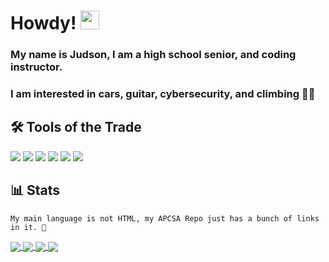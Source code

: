 # Howdy! <img src="https://raw.githubusercontent.com/MartinHeinz/MartinHeinz/master/wave.gif" width="30px">

### My name is Judson, I am a high school senior, and coding instructor.
### I am interested in cars, guitar, cybersecurity, and climbing 🧗‍♂️

## 🛠️ Tools of the Trade
![](https://img.shields.io/badge/Code-Python-informational?style=flat&logo=python&logoColor=white&color=blue)
![](https://img.shields.io/badge/Code-Java-informational?style=flat&logo=java&logoColor=white&color=blue)
![](https://img.shields.io/badge/IDE-VSCode-informational?style=flat&logo=visualstudiocode&logoColor=white&color=blue)
![](https://img.shields.io/badge/IDE-Vim-informational?style=flat&logo=vim&logoColor=white&color=blue)
![](https://img.shields.io/badge/OS-Mac-informational?style=flat&logo=apple&logoColor=white&color=blue)
![](https://img.shields.io/badge/OS-Linux-informational?style=flat&logo=linux&logoColor=white&color=blue)


## 📊 Stats

    My main language is not HTML, my APCSA Repo just has a bunch of links in it. 💯

<a href="https://github.com/judz5/judz5">
  <img align="center" src="https://github-readme-stats.vercel.app/api/top-langs/?username=judz5&layout=compact&theme=github_dark&card_width=255" />
</a>
<a href="https://github.com/judz5/judz5">
  <img align="center" src="https://github-readme-stats.vercel.app/api?username=judz5&show_icons=true&theme=github_dark&line_height=20&include_all_commits=true" />
</a>
<a href="https://github.com/judz5/PyJump">
  <img align="center" src="https://github-readme-stats.vercel.app/api/pin/?username=judz5&repo=PyJump&theme=github_dark" />
</a>
<a href="https://github.com/judz5/PyCrack">
  <img align="center" src="https://github-readme-stats.vercel.app/api/pin/?username=judz5&repo=PyCrack&theme=github_dark" />
</a>





